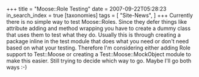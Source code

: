 +++
title = "Moose::Role Testing"
date = 2007-09-22T05:28:23
in_search_index = true
[taxonomies]
tags = [
"Site-News",
]
+++
Currently there is no simple way to test Moose::Roles. Since they defer things like attribute adding and method wrapping you have to create a dummy class that uses them to test what they do. Usually this is through creating a package inline in the test module that does what you need or don't need based on what your testing. Therefore I'm considering either adding Role support to Test::Moose or creating a Test::Moose::MockObject module to make this easier. Still trying to decide which way to go. Maybe I'll go both ways :-)
